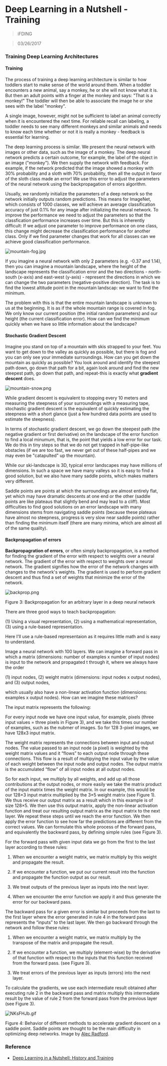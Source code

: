 # Deep Learning in a Nutshell - Training

>iFDING

>03/26/2017


### Training Deep Learning Architectures

#### Training

The process of training a deep learning architecture is similar to how toddlers start to make sense of the world around them. When a toddler encounters a new animal, say a monkey, he or she will not know what it is. But then an adult points with a finger at the monkey and says: "That is a monkey!" The toddler will then be able to associate the image he or she sees with the label "monkey".

A single image, however, might not be sufficient to label an animal correctly when it is encountered the next time. For reliable recall can labeling, a toddler needs to see many different monkeys and similar animals and needs to know each time whether or not it is really a monkey - feedback is essential for learning.

The deep learning process is similar. We present the neural network with images or other data, such as the image of a monkey. The deep neural network predicts a certain outcome, for example, the label of the object in an image ("monkey"). We then supply the network with feedback. For example, if the network predicted that the image showed a monkey with 30% probability and a sloth with 70% probability, then all the output in favor of the sloth class made an error! We use this error to adjust the parameters of the neural network using the backpropagation of errors algorithm.

Usually, we randomly initialize the parameters of a deep network so the network initially outputs random predictions. This means for ImageNet, which consists of 1000 classes, we will achieve an average classification accuracy of just 0.1% for any image after initializing the neural network. To improve the performance we need to adjust the parameters so that the classfication performance increases over time. But this is inherently difficult: If we adjust one parameter to improve performance on one class, this change might decrease the classification performance for another class. Only if we find parameter changes that work for all classes can we achieve good classification performance.

![mountain-fog.jpg](../images/mountain-fog.jpg)

If you imagine a neural network with only 2 parameters (e.g. -0.37 and 1.14), then you can imagine a mountain landscape, where the height of the landscape represents the classification error and the two directions - north-south (x-axis) and east-west (y-axis) - represent the directions in which we can change the two parameters (negative-positive direction). The task is to find the lowest altitude point in the mountain landscap: we want to find the minimum.

The problem with this is that the entire mountain landscape is unknown to us at the beginning. It is as if the whole mountain range is covered in fog. We only know our current position (the initial random parameters) and our height (the current classification error). How can we find the minimum quickly when we have so little information about the landscape?

#### Stochastic Gradient Descent 

Imagine you stand on top of a mountain with skis strapped to your feet. You want to get down to the valley as quickly as possible, but there is fog and you can only see your immediate surroundings. How can you get down the mountain as quickly as possible? You look around and identify the steepest path down, go down that path for a bit, again look around and find the new steepest path, go down that path, and repeat-this is exactly what **gradient descent** does.

![mountain-snow.png](../images/mountain-snow.png)

While gradient descent is equivalent to stopping every 10 meters and measuring the steepness of your surroundings with a measuring tape, stochastic gradient descent is the equivalent of quickly estimating the steepness with a short glance (just a few hundred data points are used to estimate the steepness).

In terms of stochastic gradient descent, we go down the steepest path (the negative gradient or first derivative) on the landscape of the error function to find a local minumum, that is, the point that yields a low error for our task. We do this in tiny steps so that we do not get trapped in half-pipe-like obstacles (if we are too fast, we never get out of these half-pipes and we may even be "catapulted" up the mountain).

While our ski-landscape is 3D, typical error landscapes may have millions of dimensions. In such a space we have many valleys so it is easy to find a good solution, but we also have many saddle points, which makes matters very different.

Saddle points are points at which the surroundings are almost entirely flat, yet which may have dramatic descents at one end or the other (saddle points are like plateaus that slightly bend and may lead to a cliff). Most difficulties to find good solutions on an error landscape with many dimensions stems from navigating saddle points (because these plateaus have almost no steepness, progress is very slow near saddle points) rather than finding the minimum itself (there are many minima, which are almost all of the same quality).

#### Backpropagation of errors

**Backpropagration of errors**, or often simply backpropagation, is a method for finding the gradient of the error with respect to weights over a neural network. The gradient of the error with respect to weights over a neural network. The gradient signifies how the error of the network changes with changes to the network's weights. The gradient is used to perform gradient descent and thus find a set of weights that minimize the error of the network.

![backprop.png](../images/backprop.png)

Figure 3: Backpropagation for an arbitrary layer in a deep neural network

There are three good ways to teach backpropagation:

(1) Using a visual representation,
(2) using a mathematical representation,
(3) using a rule-based representation.

Here I'll use a rule-based representaion as it requires little math and is easy to understand.

Image a neural network with 100 layers. We can imagine a forward pass in which a matrix (dimensions: number of examples x number of input nodes) is input to the network and propagated t through it, where we always have the order 

(1) input nodes,
(2) weight matrix (dimensions: input nodes x output nodes), and
(3) output nodes,

which usually also have a non-linear activation function (dimensions: examples x output nodes). How can we imagine these matrices?

The input matrix represents the following:

For every input node we have one input value, for example, pixels (three input values = three pixels in Figure 3), and we take this times our number of examples, such as the nubmer of images. So for 128 3-pixel images, we have 128x3 input matrix.

The weight matrix represents the connections between input and output nodes. The value passed to an input node (a pixel) is weighted by the weight matrix values and it “flows” to each output node through these connections. This flow is a result of multipying the input value by the value of each weight between the input node and output nodes. The output matrix is the accumulated “flow” of all input nodes at all output nodes.

So for each input, we multiply by all weights, and add up all those contributions at the output nodes, or more easily we take the matrix product of the input matrix times the weight matrix. In our example, this would be our 128×3 input matrix multiplied by the 3×5 weight matrix (see Figure 1). We thus receive our output matrix as a result which in this example is of size 128×5. We then use this output matrix, apply the non-linear activation function and treat our resulting output matrix as the input matrix to the next layer. We repeat these steps until we reach the error function. We then apply the error function to see how far the predictions are different from the correct values. We can formulate this whole process of the forward pass, and equivalently the backward pass, by defining simple rules (see Figure 3).

For the forward pass with given input data we go from the first to the last layer according to these rules:

1. When we encounter a weight matrix, we matrix multiply by this weight and propagate the result.

2. If we encounter a function, we put our current result into the function and propagate the function output as our result.

3. We treat outputs of the previous layer as inputs into the next layer.

4. When we encounter the error function we apply it and thus generate the error for our backward pass.

The backward pass for a given error is similar but proceeds from the last to the first layer where the error generated in rule 4 in the forward pass represents the “inputs” to the last layer. We then go backward through the network and follow these rules:

1. When we encounter a weight matrix, we matrix multiply by the transpose of the matrix and propagate the result.

2. If we encounter a function, we multiply (element-wise) by the derivative of that function with respect to the inputs that this function received from the forward pass. (see Figure 3).

3. We treat errors of the previous layer as inputs (errors) into the next layer.

To calculate the gradients, we use each intermediate result obtained after executing rule 2 in the backward pass and matrix multiply this intermediate result by the value of rule 2 from the forward pass from the previous layer (see Figure 3).

![NKsFHJb.gif](../images/NKsFHJb.gif)

Figure 4: Behavior of different methods to accelerate gradient descent on a saddle point. Saddle points are thought to be the main difficulty in optimizing deep networks. Image by [Alec Radford](https://www.themuse.com/companies).


### Reference

* [Deep Learning in a Nutshell: History and Training](https://devblogs.nvidia.com/parallelforall/deep-learning-nutshell-history-training/)

